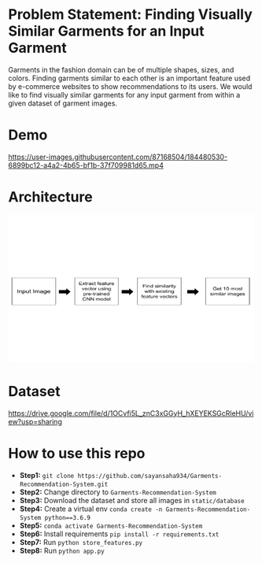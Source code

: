 # Problem Statement: Finding Visually Similar Garments for an Input Garment
Garments in the fashion domain can be of multiple shapes, sizes, and colors. Finding garments similar to
each other is an important feature used by e-commerce websites to show recommendations to its users.
We would like to find visually similar garments for any input garment from within a given dataset of garment
images.

# Demo
https://user-images.githubusercontent.com/87168504/184480530-6899bc12-a4a2-4b65-bf1b-37f709981d65.mp4

# Architecture

<img src="architecture.png" alt="drawing" width="500" height="300"/>

# Dataset
https://drive.google.com/file/d/1OCvfi5L_znC3xGGyH_hXEYEKSGcRleHU/view?usp=sharing

# How to use this repo
- **Step1:** `git clone https://github.com/sayansaha934/Garments-Recommendation-System.git`
- **Step2:** Change directory to `Garments-Recommendation-System`
- **Step3:** Download the dataset and store all images in  `static/database`
- **Step4:** Create a virtual env `conda create -n Garments-Recommendation-System python==3.6.9`
- **Step5:** `conda activate Garments-Recommendation-System`
- **Step6:** Install requirements `pip install -r requirements.txt`
- **Step7:** Run `python store_features.py`
- **Step8:** Run `python app.py`
